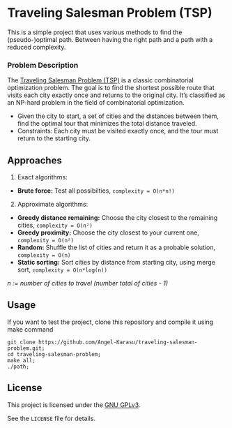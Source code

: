 # Traveling Salesman Problem (TSP)

This is a simple project that uses various methods to find the (pseudo-)optimal path. Between having the right path and a path with a reduced complexity.

### Problem Description

The [Traveling Salesman Problem (TSP)](https://en.wikipedia.org/wiki/Travelling_salesman_problem) is a classic combinatorial optimization problem. The goal is to find the shortest possible route that visits each city exactly once and returns to the original city. It’s classified as an NP-hard problem in the field of combinatorial optimization.

- Given the city to start, a set of cities and the distances between them, find the optimal tour that minimizes the total distance traveled.
- Constraints: Each city must be visited exactly once, and the tour must return to the starting city.
 
## Approaches

1. Exact algorithms:
  - **Brute force:** Test all possibilties, `complexity = O(n*n!)`
2. Approximate algorithms:
  - **Greedy distance remaining:** Choose the city closest to the remaining cities, `complexity = O(n²)`
  - **Greedy proximity:** Choose the city closest to your current one, `complexity = O(n²)`
  - **Random:** Shuffle the list of cities and return it as a probable solution, `complexity = O(n)`
  - **Static sorting:** Sort cities by distance from starting city, using merge sort, `complexity = O(n*log(n))`

*n := number of cities to travel (number total of cities - 1)*
    
## Usage

If you want to test the project, clone this repository and compile it using make command
```shell
git clone https://github.com/Angel-Karasu/traveling-salesman-problem.git;
cd traveling-salesman-problem;
make all;
./path;
```
  
## License

This project is licensed under the [GNU GPLv3](https://choosealicense.com/licenses/gpl-3.0/).

See the `LICENSE` file for details.
